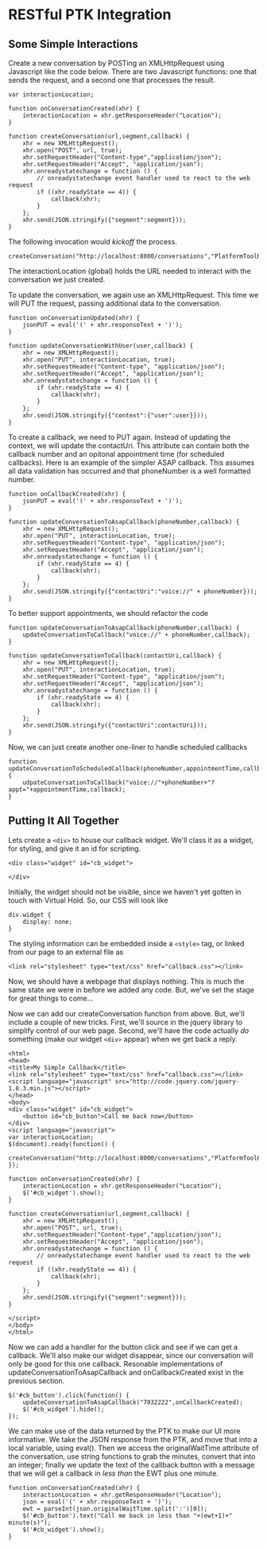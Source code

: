 # RESTful PTK Integration

## Some Simple Interactions

Create a new conversation by POSTing an XMLHttpRequest using Javascript like the code below. There are two Javascript functions: one that sends the request, and a second one that processes the result.

	var interactionLocation;

	function onConversationCreated(xhr) {
		interactionLocation = xhr.getResponseHeader("Location");
	}

	function createConversation(url,segment,callback) {
		xhr = new XMLHttpRequest();
		xhr.open("POST", url, true);
		xhr.setRequestHeader("Content-type","application/json");
		xhr.setRequestHeader("Accept", "application/json");
		xhr.onreadystatechange = function () {
			// onreadystatechange event handler used to react to the web request
			if ((xhr.readyState == 4)) {
				callback(xhr);
			}
		};
		xhr.send(JSON.stringify({"segment":segment}));
	}

The following invocation would *kickoff* the process.

	createConversation("http://localhost:8000/conversations","PlatformToolKit",onConversationCreated);

The interactionLocation (global) holds the URL needed to interact with the conversation we just created.

To update the conversation, we again use an XMLHttpRequest. This time we will PUT the request, passing additional data to the conversation.

	function onConversationUpdated(xhr) {
		jsonPUT = eval('(' + xhr.responseText + ')');
	}

	function updateConversationWithUser(user,callback) {
		xhr = new XMLHttpRequest();
		xhr.open("PUT", interactionLocation, true);
		xhr.setRequestHeader("Content-type", "application/json");
		xhr.setRequestHeader("Accept", "application/json");
		xhr.onreadystatechange = function () {
			if (xhr.readyState == 4) {
				callback(xhr);
			}
		};
		xhr.send(JSON.stringify({"context":{"user":user}}));
	}

To create a callback, we need to PUT again. Instead of updating the context, we will update the contactUri. This attribute can contain both the callback number and an opitonal appointment time (for scheduled callbacks). Here is an example of the simpler ASAP callback. This assumes all data validation has occurred and that phoneNumber is a well formatted number.

	function onCallbackCreated(xhr) {
		jsonPUT = eval('(' + xhr.responseText + ')');
	}

	function updateConversationToAsapCallback(phoneNumber,callback) {
		xhr = new XMLHttpRequest();
		xhr.open("PUT", interactionLocation, true);
		xhr.setRequestHeader("Content-type", "application/json");
		xhr.setRequestHeader("Accept", "application/json");
		xhr.onreadystatechange = function () {
			if (xhr.readyState == 4) {
				callback(xhr);
			}
		};
		xhr.send(JSON.stringify({"contactUri":"voice://" + phoneNumber}));
	}

To better support appointments, we should refactor the code

	function updateConversationToAsapCallback(phoneNumber,callback) {
		updateConversationToCallback("voice://" + phoneNumber,callback);
	}

	function updateConversationToCallback(contactUri,callback) {
		xhr = new XMLHttpRequest();
		xhr.open("PUT", interactionLocation, true);
		xhr.setRequestHeader("Content-type", "application/json");
		xhr.setRequestHeader("Accept", "application/json");
		xhr.onreadystatechange = function () {
			if (xhr.readyState == 4) {
				callback(xhr);
			}
		};
		xhr.send(JSON.stringify({"contactUri":contactUri}));
	}

Now, we can just create another one-liner to handle scheduled callbacks

	function updateConversationToScheduledCallback(phoneNumber,appointmentTime,callback) {
		udpateConversationToCallback("voice://"+phoneNumber+"?appt="+appointmentTime,callback);
	}

## Putting It All Together

Lets create a `<div>` to house our callback widget. We'll class it as a widget, for styling, and give it an id for scripting.

	<div class="widget" id="cb_widget">

	</div>

Initially, the widget should not be visible, since we haven't yet gotten in touch with Virtual Hold. So, our CSS will look like

	div.widget {
		display: none;
	}

The styling information can be embedded inside  a `<style>` tag, or linked from our page to an external file as

	<link rel="stylesheet" type="text/css" href="callback.css"></link>

Now, we should have a webpage that displays nothing. This is much the same state we were in before we added any code. But, we've set the stage for great things to come...

Now we can add our createConversation function from above. But, we'll include a couple of new tricks. First, we'll source in the jquery library to simplify control of our web page. Second, we'll have the code actually *do* something (make our widget `<div>` appear) when we get back a reply.

	<html>
	<head>
	<title>My Simple Callback</title>
	<link rel="stylesheet" type="text/css" href="callback.css"></link>
	<script language="javascript" src="http://code.jquery.com/jquery-1.8.3.min.js"></script>
	</head>
	<body>
	<div class="widget" id="cb_widget">
		<button id="cb_button">Call me back now</button>
	</div>
	<script language="javascript">
	var interactionLocation;
	$(document).ready(function() {
		createConversation("http://localhost:8000/conversations","PlatformToolKit",onConversationCreated);
	});

	function onConversationCreated(xhr) {
		interactionLocation = xhr.getResponseHeader("Location");
		$('#cb_widget').show();
	}

	function createConversation(url,segment,callback) {
		xhr = new XMLHttpRequest();
		xhr.open("POST", url, true);
		xhr.setRequestHeader("Content-type","application/json");
		xhr.setRequestHeader("Accept", "application/json");
		xhr.onreadystatechange = function () {
			// onreadystatechange event handler used to react to the web request
			if ((xhr.readyState == 4)) {
				callback(xhr);
			}
		};
		xhr.send(JSON.stringify({"segment":segment}));
	}

	</script>
	</body>
	</html>

Now we can add a handler for the button click and see if we can get a callback. We'll also make our widget disappear, since our conversation will only be good for this one callback. Resonable implementations of updateConversationToAsapCallback and onCallbackCreated exist in the previous section.

	$('#cb_button').click(function() {
		updateConversationToAsapCallback("7032222",onCallbackCreated);
		$('#cb_widget').hide();
	});

We can make use of the data returned by the PTK to make our UI more informative. We take the JSON response from the PTK, and move that into a local variable, using eval(). Then we access the originalWaitTime attribute of the conversation, use string functions to grab the minutes, convert that into an integer; finally we update the text of the callback button with a message that we will get a callback in *less than* the EWT plus one minute.

	function onConversationCreated(xhr) {
		interactionLocation = xhr.getResponseHeader("Location");
		json = eval('(' + xhr.responseText + ')');
		ewt = parseInt(json.originalWaitTime.split(':')[0]);
		$('#cb_button').text("Call me back in less than "+(ewt+1)+" minute(s)");
		$('#cb_widget').show();
	}
